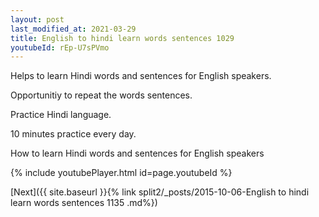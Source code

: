 ```yaml
---
layout: post
last_modified_at: 2021-03-29
title: English to hindi learn words sentences 1029 
youtubeId: rEp-U7sPVmo
---
```

 
 
Helps to learn Hindi words and sentences for English speakers.

Opportunitiy to repeat the words sentences. 

Practice Hindi language. 
 
10 minutes practice every day. 
 
How to learn Hindi words and sentences for English speakers 
 
{% include youtubePlayer.html id=page.youtubeId %}
 
 
[Next]({{ site.baseurl }}{% link  split2/_posts/2015-10-06-English to hindi learn words sentences 1135 .md%})
 
